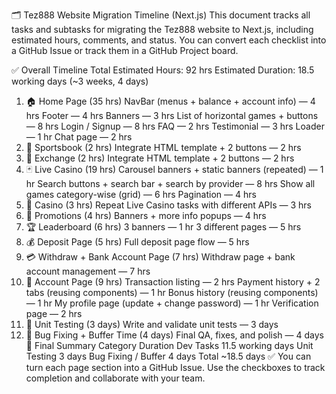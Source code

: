🗂️ Tez888 Website Migration Timeline (Next.js)
This document tracks all tasks and subtasks for migrating the Tez888 website to Next.js, including estimated hours, comments, and status. You can convert each checklist into a GitHub Issue or track them in a GitHub Project board.

✅ Overall Timeline
Total Estimated Hours: 92 hrs
Estimated Duration: 18.5 working days (~3 weeks, 4 days)
1. 🏠 Home Page (35 hrs)
 NavBar (menus + balance + account info) — 4 hrs
 Footer — 4 hrs
 Banners — 3 hrs
 List of horizontal games + buttons — 8 hrs
 Login / Signup — 8 hrs
 FAQ — 2 hrs
 Testimonial — 3 hrs
 Loader — 1 hr
 Chat page — 2 hrs
2. 🏈 Sportsbook (2 hrs)
 Integrate HTML template + 2 buttons — 2 hrs
3. 🔁 Exchange (2 hrs)
 Integrate HTML template + 2 buttons — 2 hrs
4. 🃏 Live Casino (19 hrs)
 Carousel banners + static banners (repeated) — 1 hr
 Search buttons + search bar + search by provider — 8 hrs
 Show all games category-wise (grid) — 6 hrs
 Pagination — 4 hrs
5. 🎰 Casino (3 hrs)
 Repeat Live Casino tasks with different APIs — 3 hrs
6. 🎁 Promotions (4 hrs)
 Banners + more info popups — 4 hrs
7. 🏆 Leaderboard (6 hrs)
 3 banners — 1 hr
 3 different pages — 5 hrs
8. 💰 Deposit Page (5 hrs)
 Full deposit page flow — 5 hrs
9. 💳 Withdraw + Bank Account Page (7 hrs)
 Withdraw page + bank account management — 7 hrs
10. 👤 Account Page (9 hrs)
 Transaction listing — 2 hrs
 Payment history + 2 tabs (reusing components) — 1 hr
 Bonus history (reusing components) — 1 hr
 My profile page (update + change password) — 1 hr
 Verification page — 2 hrs
11. 🧪 Unit Testing (3 days)
 Write and validate unit tests — 3 days
12. 🐞 Bug Fixing + Buffer Time (4 days)
 Final QA, fixes, and polish — 4 days
📅 Final Summary
Category	Duration
Dev Tasks	11.5 working days
Unit Testing	3 days
Bug Fixing / Buffer	4 days
Total	~18.5 days
✅ You can turn each page section into a GitHub Issue. Use the checkboxes to track completion and collaborate with your team.

